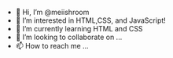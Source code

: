 - 👋 Hi, I’m @meiishroom
- 👀 I’m interested in HTML,CSS, and JavaScript!
- 🌱 I’m currently learning HTML and CSS
- 💞️ I’m looking to collaborate on ...
- 📫 How to reach me ...

<!---
meiishroom/meiishroom is a ✨ special ✨ repository because its `README.md` (this file) appears on your GitHub profile.
You can click the Preview link to take a look at your changes.
--->
